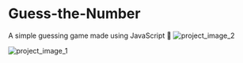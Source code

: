 # Guess-the-Number
A simple guessing game made using JavaScript 🎯
![project_image_2](https://user-images.githubusercontent.com/94740613/198680561-3b5e02e2-d6cb-4e7b-a3f8-fbb727c049f0.png)

![project_image_1](https://user-images.githubusercontent.com/94740613/198680595-e5163598-1a72-490f-948f-bbb09b4935c6.png)

